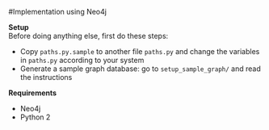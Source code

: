 #Implementation using Neo4j  

**Setup**  
Before doing anything else, first do these steps:  
 - Copy `paths.py.sample` to another file `paths.py` and change the variables in `paths.py` according to your system  
 - Generate a sample graph database: go to `setup_sample_graph/` and read the instructions  

**Requirements**  
 - Neo4j
 - Python 2
